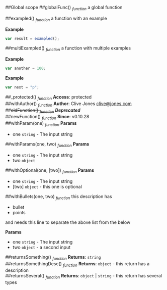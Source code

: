 ##Global scope
<a name="globalFunc"></a>
##globalFunc() <sub>*function*</sub>
a global function

<a name="exampled"></a>
##exampled() <sub>*function*</sub>
a function with an example

**Example**  
```js
var result = exampled();
```
<a name="multiExampled"></a>
##multiExampled() <sub>*function*</sub>
a function with multiple examples

**Example**  
```js
var another = 100;
```
**Example**  
```js
var next = "p";
```
<a name="_protected"></a>
##_protected() <sub>*function*</sub>
**Access**: protected  
<a name="withAuthor"></a>
##withAuthor() <sub>*function*</sub>
**Author**: Clive Jones <clive@jones.com>  
<a name="oldFunction"></a>
##~~oldFunction() <sub>*function*</sub>~~
***Deprecated***  
<a name="newFunction"></a>
##newFunction() <sub>*function*</sub>
**Since**: v0.10.28  
<a name="withParam"></a>
##withParam(one) <sub>*function*</sub>
**Params**

- one `string` - The input string

<a name="withParams"></a>
##withParams(one, two) <sub>*function*</sub>
**Params**

- one `string` - The input string
- two `object`

<a name="withOptional"></a>
##withOptional(one, [two]) <sub>*function*</sub>
**Params**

- one `string` - The input string
- [two] `object` - this one is optional

<a name="withBullets"></a>
##withBullets(one, two) <sub>*function*</sub>
this description has 

- bullet
- points

and needs this line to separate the above list from the below

**Params**

- one `string` - The input string
- two `object` - a second input

<a name="returnsSomething"></a>
##returnsSomething() <sub>*function*</sub>
**Returns**: `string`  
<a name="returnsSomethingDesc"></a>
##returnsSomethingDesc() <sub>*function*</sub>
**Returns**: `object` - this return has a description  
<a name="returnsSeveral"></a>
##returnsSeveral() <sub>*function*</sub>
**Returns**: `object` | `string` - this return has several types  
